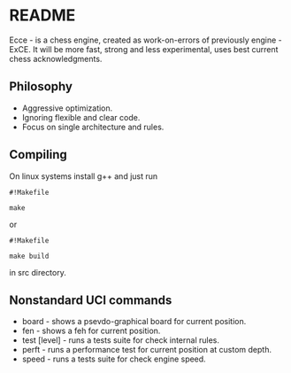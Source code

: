 # README #

Ecce - is a chess engine, created as work-on-errors of previously engine - ExCE. It will be more fast, strong and less experimental, uses best current chess acknowledgments.

## Philosophy ##

* Aggressive optimization.
* Ignoring flexible and clear code.
* Focus on single architecture and rules.

## Compiling ##

On linux systems install g++ and just run 
```
#!Makefile

make
```
 or 
```
#!Makefile

make build
```
 in src directory.

## Nonstandard UCI commands ##

* board - shows a psevdo-graphical board for current position.
* fen - shows a feh for current position.
* test [level] - runs a tests suite for check internal rules.
* perft <depth> - runs a performance test for current position at custom depth.
* speed - runs a tests suite for check engine speed.
